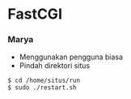 # FastCGI
### Marya
* Menggunakan pengguna biasa
* Pindah direktori situs

```
$ cd /home/situs/run
$ sudo ./restart.sh
```
